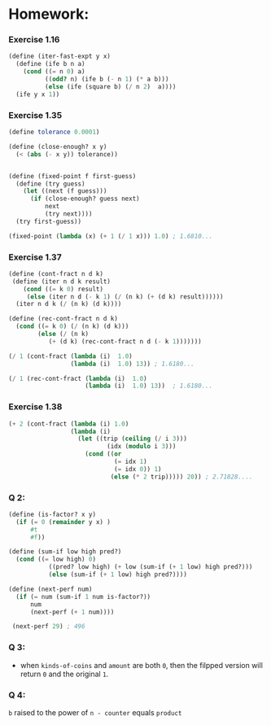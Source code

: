 # Homework:
### Exercise 1.16
```Scheme
(define (iter-fast-expt y x)
  (define (ife b n a)
    (cond ((= n 0) a)
          ((odd? n) (ife b (- n 1) (* a b)))
          (else (ife (square b) (/ n 2)  a))))
  (ife y x 1))

```

### Exercise 1.35
```Scheme
(define tolerance 0.0001)

(define (close-enough? x y)
  (< (abs (- x y)) tolerance))


(define (fixed-point f first-guess)
  (define (try guess)
    (let ((next (f guess)))
      (if (close-enough? guess next)
          next
          (try next))))
  (try first-guess))

(fixed-point (lambda (x) (+ 1 (/ 1 x))) 1.0) ; 1.6810...
```

### Exercise 1.37
```Scheme
(define (cont-fract n d k)
 (define (iter n d k result)
    (cond ((= k 0) result)
     (else (iter n d (- k 1) (/ (n k) (+ (d k) result))))))
  (iter n d k (/ (n k) (d k))))

(define (rec-cont-fract n d k)
  (cond ((= k 0) (/ (n k) (d k)))
        (else (/ (n k)
           (+ (d k) (rec-cont-fract n d (- k 1))))))) 

(/ 1 (cont-fract (lambda (i)  1.0)
                 (lambda (i)  1.0) 13)) ; 1.6180...

(/ 1 (rec-cont-fract (lambda (i)  1.0)
                     (lambda (i)  1.0) 13))  ; 1.6180...
```

### Exercise 1.38
```Scheme
(+ 2 (cont-fract (lambda (i) 1.0)
                 (lambda (i)
                   (let ((trip (ceiling (/ i 3)))
                           (idx (modulo i 3)))
                     (cond ((or
                             (= idx 1)
                             (= idx 0)) 1)
                            (else (* 2 trip))))) 20)) ; 2.71828....

```

### Q 2:
```Scheme
(define (is-factor? x y)
  (if (= 0 (remainder y x) )
      #t
      #f))

(define (sum-if low high pred?)
  (cond ((= low high) 0)
           ((pred? low high) (+ low (sum-if (+ 1 low) high pred?)))
           (else (sum-if (+ 1 low) high pred?))))

(define (next-perf num)
  (if (= num (sum-if 1 num is-factor?))
      num
      (next-perf (+ 1 num))))

 (next-perf 29) ; 496
```

### Q 3:
- when `kinds-of-coins` and `amount` are both `0`, then the filpped version will return `0` and the original  `1`.

### Q 4:
 `b` raised to the power of `n - counter` equals `product`